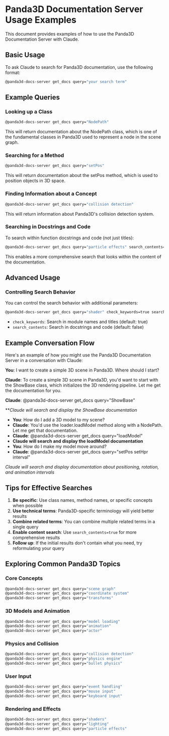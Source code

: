 # Panda3D Documentation Server Usage Examples

This document provides examples of how to use the Panda3D Documentation Server with Claude.

## Basic Usage

To ask Claude to search for Panda3D documentation, use the following format:

```bash
@panda3d-docs-server get_docs query="your search term"
```

## Example Queries

### Looking up a Class

```bash
@panda3d-docs-server get_docs query="NodePath"
```

This will return documentation about the NodePath class, which is one of the fundamental classes in Panda3D used to represent a node in the scene graph.

### Searching for a Method

```bash
@panda3d-docs-server get_docs query="setPos"
```

This will return documentation about the setPos method, which is used to position objects in 3D space.

### Finding Information about a Concept

```bash
@panda3d-docs-server get_docs query="collision detection"
```

This will return information about Panda3D's collision detection system.

### Searching in Docstrings and Code

To search within function docstrings and code (not just titles):

```bash
@panda3d-docs-server get_docs query="particle effects" search_contents=true
```

This enables a more comprehensive search that looks within the content of the documentation.

## Advanced Usage

### Controlling Search Behavior

You can control the search behavior with additional parameters:

```bash
@panda3d-docs-server get_docs query="shader" check_keywords=true search_contents=true
```

- `check_keywords`: Search in module names and titles (default: true)
- `search_contents`: Search in docstrings and code (default: false)

## Example Conversation Flow

Here's an example of how you might use the Panda3D Documentation Server in a conversation with Claude:

**You**: I want to create a simple 3D scene in Panda3D. Where should I start?

**Claude**: To create a simple 3D scene in Panda3D, you'd want to start with the ShowBase class, which initializes the 3D rendering pipeline. Let me get the documentation for you.

**Claude**: @panda3d-docs-server get_docs query="ShowBase"

***Claude will search and display the ShowBase documentation*

- **You**: How do I add a 3D model to my scene?
- **Claude**: You'd use the loader.loadModel method along with a NodePath. Let me get that documentation.
- **Claude**: @panda3d-docs-server get_docs query="loadModel"
- **Claude will search and display the loadModel documentation**
- **You**: How do I make my model move around?
- **Claude**: @panda3d-docs-server get_docs query="setPos setHpr interval"

 *Claude will search and display documentation about positioning, rotation, and animation intervals*

## Tips for Effective Searches

1. **Be specific**: Use class names, method names, or specific concepts when possible
2. **Use technical terms**: Panda3D-specific terminology will yield better results
3. **Combine related terms**: You can combine multiple related terms in a single query
4. **Enable content search**: Use `search_contents=true` for more comprehensive results
5. **Follow up**: If the initial results don't contain what you need, try reformulating your query

## Exploring Common Panda3D Topics

### Core Concepts

```bash
@panda3d-docs-server get_docs query="scene graph"
@panda3d-docs-server get_docs query="coordinate system"
@panda3d-docs-server get_docs query="transforms"
```

### 3D Models and Animation

```bash
@panda3d-docs-server get_docs query="model loading"
@panda3d-docs-server get_docs query="animation"
@panda3d-docs-server get_docs query="actor"
```

### Physics and Collision

```bash
@panda3d-docs-server get_docs query="collision detection"
@panda3d-docs-server get_docs query="physics engine"
@panda3d-docs-server get_docs query="bullet physics"
```

### User Input

```bash
@panda3d-docs-server get_docs query="event handling"
@panda3d-docs-server get_docs query="mouse input"
@panda3d-docs-server get_docs query="keyboard input"
```

### Rendering and Effects

```bash
@panda3d-docs-server get_docs query="shaders"
@panda3d-docs-server get_docs query="lighting"
@panda3d-docs-server get_docs query="particle effects"
```
